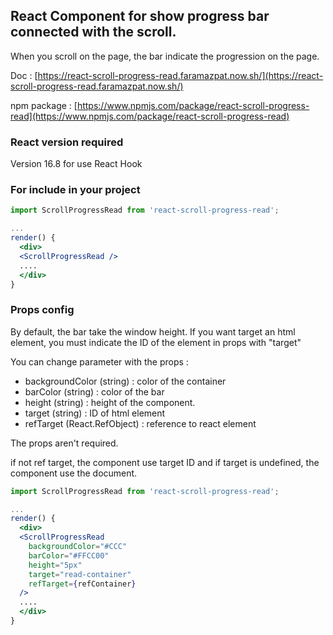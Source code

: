 ## React Component for show progress bar connected with the scroll.

When you scroll on the page, the bar indicate the progression on the page.

Doc : [https://react-scroll-progress-read.faramazpat.now.sh/](https://react-scroll-progress-read.faramazpat.now.sh/)

npm package : [https://www.npmjs.com/package/react-scroll-progress-read](https://www.npmjs.com/package/react-scroll-progress-read)

### React version required

Version 16.8 for use React Hook

### For include in your project

```jsx
import ScrollProgressRead from 'react-scroll-progress-read';

...
render() {
  <div>
  <ScrollProgressRead />
  ....
  </div>
}
```

### Props config

By default, the bar take the window height. If you want target an html element, you must indicate the ID of the element in props with "target"

You can change parameter with the props :

- backgroundColor (string) : color of the container
- barColor (string) : color of the bar
- height (string) : height of the component.
- target (string) : ID of html element
- refTarget (React.RefObject) : reference to react element

The props aren't required.

if not ref target, the component use target ID and if target is undefined, the component use the document.

```jsx
import ScrollProgressRead from 'react-scroll-progress-read';

...
render() {
  <div>
  <ScrollProgressRead
    backgroundColor="#CCC"
    barColor="#FFCC00"
    height="5px"
    target="read-container"
    refTarget={refContainer}
  />
  ....
  </div>
}
```
